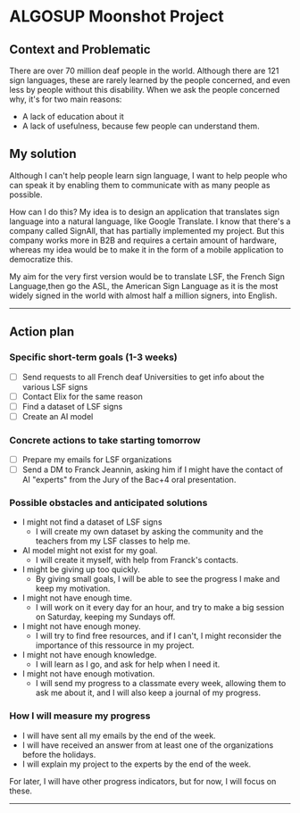 # ALGOSUP Moonshot Project

## Context and Problematic

There are over 70 million deaf people in the world.
Although there are 121 sign languages, these are rarely learned by the people concerned, and even less by people without this disability.
When we ask the people concerned why, it's for two main reasons:

- A lack of education about it
- A lack of usefulness, because few people can understand them.

## My solution

Although I can't help people learn sign language, I want to help people who can speak it by enabling them to communicate with as many people as possible.

How can I do this? My idea is to design an application that translates sign language into a natural language, like Google Translate.
I know that there's a company called SignAll, that has partially implemented my project. But this company works more in B2B and requires a certain amount of hardware, whereas my idea would be to make it in the form of a mobile application to democratize this.

My aim for the very first version would be to translate LSF, the French Sign Language,then go the ASL, the American Sign Language as it is the most widely signed in the world with almost half a million signers, into English.

---

## Action plan

### Specific short-term goals (1-3 weeks)

- [ ] Send requests to all French deaf Universities to get info about the various LSF signs
- [ ] Contact Elix for the same reason
- [ ] Find a dataset of LSF signs
- [ ] Create an AI model

### Concrete actions to take starting tomorrow

- [ ] Prepare my emails for LSF organizations
- [ ] Send a DM to Franck Jeannin, asking him if I might have the contact of AI "experts" from the Jury of the Bac+4 oral presentation.

### Possible obstacles and anticipated solutions

- I might not find a dataset of LSF signs
  - I will create my own dataset by asking the community and the teachers from my LSF classes to help me.
- AI model might not exist for my goal.
  - I will create it myself, with help from Franck's contacts.
- I might be giving up too quickly.
  - By giving small goals, I will be able to see the progress I make and keep my motivation.
- I might not have enough time.
  - I will work on it every day for an hour, and try to make a big session on Saturday, keeping my Sundays off.
- I might not have enough money.
  - I will try to find free resources, and if I can't, I might reconsider the importance of this ressource in my project.
- I might not have enough knowledge.
  - I will learn as I go, and ask for help when I need it.
- I might not have enough motivation.
  - I will send my progress to a classmate every week, allowing them to ask me about it, and I will also keep a journal of my progress.

### How I will measure my progress

- I will have sent all my emails by the end of the week.
- I will have received an answer from at least one of the organizations before the holidays.
- I will explain my project to the experts by the end of the week.

For later, I will have other progress indicators, but for now, I will focus on these.

---
